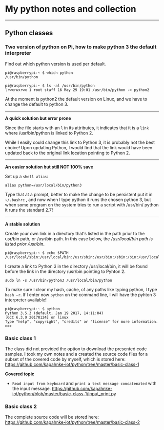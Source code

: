 # My python notes and collection
***
## Python classes

### Two version of python on Pi, how to make python 3 the default interpreter

Find out which python version is used per default. 
```
pi@raspberrypi:~ $ which python
/usr/bin/python

pi@raspberrypi:~ $ ls -al /usr/bin/python
lrwxrwxrwx 1 root staff 16 May 29 19:01 /usr/bin/python -> python2 
```

At the moment is python2 the default version on Linux, and we have to change the default to python 3. 

***
**A quick solution but error prone**

Since the file starts with an `l` in its attributes, it indicates that it is a `link` where /usr/bin/python is linked to Python 2. 

While I easily could change this link to Python 3, it is probably not the best choice! Upon updating Python, I would find that the link would have been updated back to the original link location pointing to Python 2. 

***
**An easier solution but still NOT 100% save** 

Set up a `shell alias`:

```alias python=/usr/local/bin/python3```

Type that at a prompt, better to make the change to be persistent put it in `~/.bashrc` , and now when I type python it runs the chosen python 3, but when some program on the system tries to run a script with /usr/bin/ python it runs the standard 2.7!

***
**A stable solution**

Create your own link in a directory that's listed in the path prior to the usr/bin path, or /usr/bin path. In this case below, the */usr/local/bin path is listed prior /usr/bin*. 

```
pi@raspberrypi:~ $ echo $PATH
/usr/local/sbin:/usr/local/bin:/usr/sbin:/usr/bin:/sbin:/bin:/usr/local/games:/usr/games
```
I create a link to Python 3 in the directory /usr/local/bin, it will be found before the link in the directory /usr/bin pointing to Pyhton 2.  
```
sudo ln -s /usr/bin/python3 /usr/local/bin/python
```

To make sure I clear my hash, cache, of any paths like typing python, I type `hash –r`.
If I enter now `python` on the command line, I will have the pyhton 3 interpreter available! 
```
pi@raspberrypi:~ $ python
Python 3.5.3 (default, Jan 19 2017, 14:11:04)
[GCC 6.3.0 20170124] on linux
Type "help", "copyright", "credits" or "license" for more information.
>>>
```

### Basic class 1
The class did not provided the option to download the presented code samples. I took my own notes and a created the source code files for a subset of the covered code by myself, which is stored here: https://github.com/kapahnke-iot/python/tree/master/basic-class-1

**Covered topic**
* `Read input from keyboard` and `print a text message concatenated` with the input message. https://github.com/kapahnke-iot/python/blob/master/basic-class-1/input_print.py

### Basic class 2
The complete source code will be stored here: https://github.com/kapahnke-iot/python/tree/master/basic-class-2
